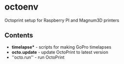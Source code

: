# octoenv
Octoprint setup for Raspberry PI and Magnum3D printers

## Contents

  * __timelapse*__ - scripts for making GoPro timelapses
  * __octo.update__ - update OctoPrint to latest version
  * ''octo.run'' - run OctoPrint
  
